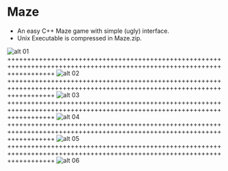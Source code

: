 # Maze

- An easy C++ Maze game with simple (ugly) interface.
- Unix Executable is compressed in Maze.zip.

![alt 01](https://cloud.githubusercontent.com/assets/18507649/14841418/738d90ec-0bf2-11e6-88f5-fdbd9c7b2bb8.png)
++++++++++++++++++++++++++++++++++++++++++++++++++++++++++++++++++++++++++++++++++++++++++++++++++++++++++++++++++++++++
![alt 02](https://cloud.githubusercontent.com/assets/18507649/14841443/95e0acce-0bf2-11e6-8f4b-be260b1105e5.png)
++++++++++++++++++++++++++++++++++++++++++++++++++++++++++++++++++++++++++++++++++++++++++++++++++++++++++++++++++++++++
![alt 03](https://cloud.githubusercontent.com/assets/18507649/14841444/991e099a-0bf2-11e6-9bd0-602e71e0bb9a.png)
++++++++++++++++++++++++++++++++++++++++++++++++++++++++++++++++++++++++++++++++++++++++++++++++++++++++++++++++++++++++
![alt 04](https://cloud.githubusercontent.com/assets/18507649/14841447/9e6ebfb6-0bf2-11e6-96ab-74af4d1f97c4.png)
++++++++++++++++++++++++++++++++++++++++++++++++++++++++++++++++++++++++++++++++++++++++++++++++++++++++++++++++++++++++
![alt 05](https://cloud.githubusercontent.com/assets/18507649/14841449/a3f89b14-0bf2-11e6-8ce8-4d670032b1bd.png)
++++++++++++++++++++++++++++++++++++++++++++++++++++++++++++++++++++++++++++++++++++++++++++++++++++++++++++++++++++++++
![alt 06](https://cloud.githubusercontent.com/assets/18507649/14841450/a6989e96-0bf2-11e6-96a0-43648360f619.png)
